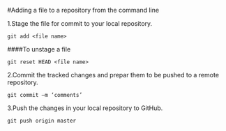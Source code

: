#Adding a file to a repository from the command line

1.Stage the file for commit to your local repository.

```{sh}
git add <file name>
```
####To unstage a file

```{sh} 
git reset HEAD <file name>
```

2.Commit the tracked changes and prepar them to be pushed to a remote repository.

```{sh}
git commit –m ‘comments’
```

3.Push the changes in your local repository to GitHub.

```{sh}
git push origin master
```

